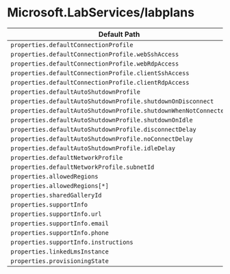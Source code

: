# Microsoft.LabServices/labplans

| Default Path | Alias |
|---|---|
| `properties.defaultConnectionProfile` | `Microsoft.LabServices/labPlans/defaultConnectionProfile` |
| `properties.defaultConnectionProfile.webSshAccess` | `Microsoft.LabServices/labPlans/defaultConnectionProfile.webSshAccess` |
| `properties.defaultConnectionProfile.webRdpAccess` | `Microsoft.LabServices/labPlans/defaultConnectionProfile.webRdpAccess` |
| `properties.defaultConnectionProfile.clientSshAccess` | `Microsoft.LabServices/labPlans/defaultConnectionProfile.clientSshAccess` |
| `properties.defaultConnectionProfile.clientRdpAccess` | `Microsoft.LabServices/labPlans/defaultConnectionProfile.clientRdpAccess` |
| `properties.defaultAutoShutdownProfile` | `Microsoft.LabServices/labPlans/defaultAutoShutdownProfile` |
| `properties.defaultAutoShutdownProfile.shutdownOnDisconnect` | `Microsoft.LabServices/labPlans/defaultAutoShutdownProfile.shutdownOnDisconnect` |
| `properties.defaultAutoShutdownProfile.shutdownWhenNotConnected` | `Microsoft.LabServices/labPlans/defaultAutoShutdownProfile.shutdownWhenNotConnected` |
| `properties.defaultAutoShutdownProfile.shutdownOnIdle` | `Microsoft.LabServices/labPlans/defaultAutoShutdownProfile.shutdownOnIdle` |
| `properties.defaultAutoShutdownProfile.disconnectDelay` | `Microsoft.LabServices/labPlans/defaultAutoShutdownProfile.disconnectDelay` |
| `properties.defaultAutoShutdownProfile.noConnectDelay` | `Microsoft.LabServices/labPlans/defaultAutoShutdownProfile.noConnectDelay` |
| `properties.defaultAutoShutdownProfile.idleDelay` | `Microsoft.LabServices/labPlans/defaultAutoShutdownProfile.idleDelay` |
| `properties.defaultNetworkProfile` | `Microsoft.LabServices/labPlans/defaultNetworkProfile` |
| `properties.defaultNetworkProfile.subnetId` | `Microsoft.LabServices/labPlans/defaultNetworkProfile.subnetId` |
| `properties.allowedRegions` | `Microsoft.LabServices/labPlans/allowedRegions` |
| `properties.allowedRegions[*]` | `Microsoft.LabServices/labPlans/allowedRegions[*]` |
| `properties.sharedGalleryId` | `Microsoft.LabServices/labPlans/sharedGalleryId` |
| `properties.supportInfo` | `Microsoft.LabServices/labPlans/supportInfo` |
| `properties.supportInfo.url` | `Microsoft.LabServices/labPlans/supportInfo.url` |
| `properties.supportInfo.email` | `Microsoft.LabServices/labPlans/supportInfo.email` |
| `properties.supportInfo.phone` | `Microsoft.LabServices/labPlans/supportInfo.phone` |
| `properties.supportInfo.instructions` | `Microsoft.LabServices/labPlans/supportInfo.instructions` |
| `properties.linkedLmsInstance` | `Microsoft.LabServices/labPlans/linkedLmsInstance` |
| `properties.provisioningState` | `Microsoft.LabServices/labPlans/provisioningState` |

